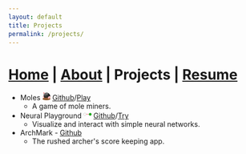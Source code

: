 ```yaml
---
layout: default
title: Projects
permalink: /projects/
---
```

# [Home](index.markdown) | [About](about.markdown) | Projects | [Resume](my-resume.markdown)

 - Moles ![Mole icon](/resources/project-images/mole-icon-small.png) [Github](https://github.com/kinseyda/moles)/[Play](https://kinseyda.github.io/moles/)
    - A game of mole miners.
 - Neural Playground ![Neural Playground icon](/resources/project-images/neural-icon-small.png) [Github](https://github.com/kinseyda/neural-playground)/[Try](https://kinseyda.github.io/neural-playground/)
    - Visualize and interact with simple neural networks.
 - ArchMark - [Github](https://github.com/kinseyda/ArchMark)
    - The rushed archer's score keeping app.
